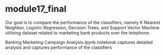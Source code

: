 # module17_final
 Our goal is to compare the performance of the classifiers, namely K Nearest Neighbor, Logistic Regression, Decision Trees, 
 and Support Vector Machine utilizing dataset related to marketing bank products over the telephone.

Banking Marketing Campaign Analysis.ipynb notebook captures detailed analysis and captures performance of the classifiers
